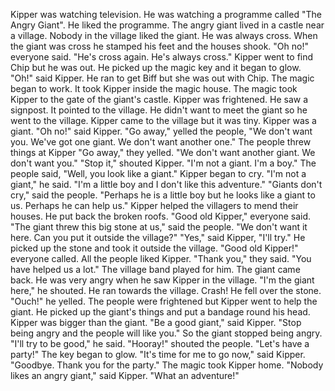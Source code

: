 Kipper was watching television.
He was watching a programme called "The Angry Giant".
He liked the programme.
The angry giant lived in a castle near a village.
Nobody in the village liked the giant.
He was always cross.
When the giant was cross he stamped his feet and the houses shook.
"Oh no!" everyone said.
"He's cross again. He's always cross."
Kipper went to find Chip but he was out.
He picked up the magic key and it began to glow.
"Oh!" said Kipper.
He ran to get Biff but she was out with Chip.
The magic began to work.
It took Kipper inside the magic house.
The magic took Kipper to the gate of the giant's castle.
Kipper was frightened.
He saw a signpost.
It pointed to the village.
He didn't want to meet the giant so he went to the village.
Kipper came to the village but it was tiny.
Kipper was a giant.
"Oh no!" said Kipper.
"Go away," yelled the people,
"We don't want you.
We've got one giant.
We don't want another one."
The people threw things at Kipper
"Go away," they yelled.
"We don't want another giant.
We don't want you."
"Stop it," shouted Kipper.
"I'm not a giant. I'm a boy."
The people said, "Well, you look like a giant."
Kipper began to cry.
"I'm not a giant," he said.
"I'm a little boy and I don't like this adventure."
"Giants don't cry," said the people.
"Perhaps he is a little boy but he looks like a giant to us.
Perhaps he can help us."
Kipper helped the villagers to mend their houses.
He put back the broken roofs.
"Good old Kipper," everyone said.
"The giant threw this big stone at us," said the people.
"We don't want it here.
Can you put it outside the village?"
"Yes," said Kipper, "I'll try."
He picked up the stone and took it outside the village.
"Good old Kipper!" everyone called.
All the people liked Kipper.
"Thank you," they said.
"You have helped us a lot."
The village band played for him.
The giant came back.
He was very angry when he saw Kipper in the village.
"I'm the giant here," he shouted.
He ran towards the village.
Crash!
He fell over the stone.
"Ouch!" he yelled.
The people were frightened but Kipper went to help the giant.
He picked up the giant's things and put a bandage round his head.
Kipper was bigger than the giant.
"Be a good giant," said Kipper.
"Stop being angry and the people will like you."
So the giant stopped being angry.
"I'll try to be good," he said.
"Hooray!" shouted the people.
"Let's have a party!"
The key began to glow.
"It's time for me to go now," said Kipper.
"Goodbye.
Thank you for the party."
The magic took Kipper home.
"Nobody likes an angry giant," said Kipper.
"What an adventure!"
